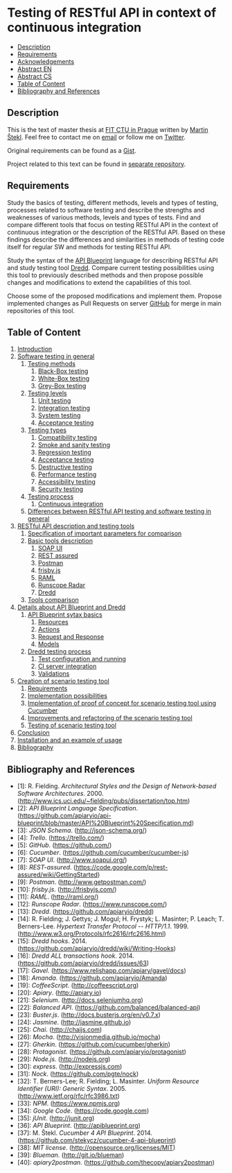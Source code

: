 # Testing of RESTful API in context of continuous integration

- [Description](#description)
- [Requirements](#requirements)
- [Acknowledgements](acknowledgements.md)
- [Abstract EN](abstract-en.md)
- [Abstract CS](abstract-cs.md)
- [Table of Content](#table-of-content)
- [Bibliography and References](#bibliography-and-references)

## Description

This is the text of master thesis at [FIT CTU in Prague](http://fit.cvut.cz/) written by [Martin Štekl](#author). Feel free to contact me on [email](mailto:martin.stekl@gmail.com) or follow me on [Twitter](https://twitter.com/stekycz).

Original requirements can be found as a [Gist](https://gist.github.com/stekycz/8482392).

Project related to this text can be found in [separate repository](https://github.com/stekycz/cucumber-4-api-blueprint).

## Requirements

Study the basics of testing, different methods, levels and types of testing, processes related to software testing and describe the strengths and weaknesses of various methods, levels and types of tests. Find and compare different tools that focus on testing RESTful API in the context of continuous integration or the description of the RESTful API. Based on these findings describe the differences and similarities in methods of testing code itself for regular SW and methods for testing RESTful API.

Study the syntax of the [API Blueprint](https://github.com/apiaryio/api-blueprint) language for describing RESTful API and study testing tool [Dredd](https://github.com/apiaryio/Dredd). Compare current testing possibilities using this tool to previously described methods and then propose possible changes and modifications to extend the capabilities of this tool.

Choose some of the proposed modifications and implement them. Propose implemented changes as Pull Requests on server [GitHub](https://github.com/) for merge in main repositories of this tool.

## Table of Content

1. [Introduction](chapters/01-introduction.md)
2. [Software testing in general](chapters/02-software-testing-in-general.md)
	1. [Testing methods](chapters/02-software-testing-in-general.md#testing-methods)
		1. [Black-Box testing](chapters/02-software-testing-in-general.md#black-box-testing)
		2. [White-Box testing](chapters/02-software-testing-in-general.md#white-box-testing)
		3. [Grey-Box testing](chapters/02-software-testing-in-general.md#grey-box-testing)
	2. [Testing levels](chapters/02-software-testing-in-general.md#testing-levels)
		1. [Unit testing](chapters/02-software-testing-in-general.md#unit-testing)
		2. [Integration testing](chapters/02-software-testing-in-general.md#integration-testing)
		3. [System testing](chapters/02-software-testing-in-general.md#system-testing)
		4. [Acceptance testing](chapters/02-software-testing-in-general.md#acceptance-testing)
	3. [Testing types](chapters/02-software-testing-in-general.md#testing-types)
		1. [Compatibility testing](chapters/02-software-testing-in-general.md#compatibility-testing)
		2. [Smoke and sanity testing](chapters/02-software-testing-in-general.md#smoke-and-sanity-testing)
		3. [Regression testing](chapters/02-software-testing-in-general.md#regression-testing)
		4. [Acceptance testing](chapters/02-software-testing-in-general.md#acceptance-testing)
		5. [Destructive testing](chapters/02-software-testing-in-general.md#destructive-testing)
		6. [Performance testing](chapters/02-software-testing-in-general.md#performance-testing)
		7. [Accessibility testing](chapters/02-software-testing-in-general.md#accessibility-testing)
		8. [Security testing](chapters/02-software-testing-in-general.md#security-testing)
	4. [Testing process](chapters/02-software-testing-in-general.md#testing-process)
		1. [Continuous integration](chapters/02-software-testing-in-general.md#continuous-integration)
	5. [Differences between RESTful API testing and software testing in general](chapters/02-software-testing-in-general.md#differences-between-restful-api-testing-and-software-testing-in-general)
3. [RESTful API description and testing tools](chapters/03-restful-api-description-and-testing-tools.md)
	1. [Specification of important parameters for comparison](chapters/03-restful-api-description-and-testing-tools.md#specification-of-important-parameters-for-comparison)
	2. [Basic tools description](chapters/03-restful-api-description-and-testing-tools.md#basic-tools-description)
		1. [SOAP UI](chapters/03-restful-api-description-and-testing-tools.md#soap-ui)
		2. [REST assured](chapters/03-restful-api-description-and-testing-tools.md#rest-assured)
		3. [Postman](chapters/03-restful-api-description-and-testing-tools.md#postman)
		3. [frisby.js](chapters/03-restful-api-description-and-testing-tools.md#frisbyjs)
		4. [RAML](chapters/03-restful-api-description-and-testing-tools.md#raml)
		5. [Runscope Radar](chapters/03-restful-api-description-and-testing-tools.md#runscope-radar)
		6. [Dredd](chapters/03-restful-api-description-and-testing-tools.md#dredd)
	3. [Tools comparison](chapters/03-restful-api-description-and-testing-tools.md#tools-comparison)
4. [Details about API Blueprint and Dredd](chapters/04-details-about-api-blueprint-and-dredd.md)
	1. [API Blueprint sytax basics](chapters/04-details-about-api-blueprint-and-dredd.md#api-blueprint-sytax-basics)
		1. [Resources](chapters/04-details-about-api-blueprint-and-dredd.md#resources)
		2. [Actions](chapters/04-details-about-api-blueprint-and-dredd.md#actions)
		3. [Request and Response](chapters/04-details-about-api-blueprint-and-dredd.md#request-and-response)
		4. [Models](chapters/04-details-about-api-blueprint-and-dredd.md#models)
	2. [Dredd testing process](chapters/04-details-about-api-blueprint-and-dredd.md#dredd-testing-process)
		1. [Test configuration and running](chapters/04-details-about-api-blueprint-and-dredd.md#test-configuration-and-running)
		2. [CI server integration](chapters/04-details-about-api-blueprint-and-dredd.md#ci-server-integration)
		3. [Validations](chapters/04-details-about-api-blueprint-and-dredd.md#validations)
5. [Creation of scenario testing tool](chapters/05-creation-of-scenario-testing-tool.md)
	1. [Requirements](chapters/05-creation-of-scenario-testing-tool.md#requirements)
	2. [Implementation possibilities](chapters/05-creation-of-scenario-testing-tool.md#implementation-possibilities)
	3. [Implementation of proof of concept for scenario testing tool using Cucumber](chapters/05-creation-of-scenario-testing-tool.md#implementation-of-proof-of-concept-for-scenario-testing-tool-using-Cucumber)
	4. [Improvements and refactoring of the scenario testing tool](chapters/05-creation-of-scenario-testing-tool.md#improvements-and-refactoring-of-the-scenario-testing-tool)
	5. [Testing of scenario testing tool](chapters/05-creation-of-scenario-testing-tool.md#testing-of-scenario-testing-tool)
6. [Conclusion](chapters/06-conclusion.md)
7. [Installation and an example of usage](chapters/A-installation-and-usage.md)
8. [Bibliography](#bibliography)

## Bibliography and References

- [1]<a name="Fielding2000"></a>: R. Fielding. *Architectural Styles and the Design of Network-based Software Architectures*. 2000. (http://www.ics.uci.edu/~fielding/pubs/dissertation/top.htm)
- [2]<a name="APIBlueprintSpecification"></a>: *API Blueprint Language Specification*. (https://github.com/apiaryio/api-blueprint/blob/master/API%20Blueprint%20Specification.md)
- [3]<a name="JSONSchema"></a>: *JSON Schema*. (http://json-schema.org/)
- [4]<a name="Trello"></a>: *Trello*. (https://trello.com/)
- [5]<a name="GitHub"></a>: *GitHub*. (https://github.com/)
- [6]<a name="Cucumber"></a>: *Cucumber*. (https://github.com/cucumber/cucumber-js)
- [7]<a name="SOAPUI"></a>: *SOAP UI*. (http://www.soapui.org/)
- [8]<a name="rest-assured"></a>: *REST-assured*. (https://code.google.com/p/rest-assured/wiki/GettingStarted)
- [9]<a name="postman"></a>: *Postman*. (http://www.getpostman.com/)
- [10]<a name="frisby"></a>: *frisby.js*. (http://frisbyjs.com/)
- [11]<a name="RAML"></a>: *RAML*. (http://raml.org/)
- [12]<a name="Runscope"></a>: *Runscope Radar*. (https://www.runscope.com/)
- [13]<a name="Dredd"></a>: *Dredd*. (https://github.com/apiaryio/dredd)
- [14]<a name="HTTP"></a>: R. Fielding; J. Gettys; J. Mogul; H. Frystyk; L. Masinter; P. Leach; T. Berners-Lee. *Hypertext Transfer Protocol -- HTTP/1.1*. 1999. (http://www.w3.org/Protocols/rfc2616/rfc2616.html)
- [15]<a name="DreddHooks"></a>: *Dredd hooks*. 2014. (https://github.com/apiaryio/dredd/wiki/Writing-Hooks)
- [16]<a name="DreddAllTransHook"></a>: *Dredd ALL transactions hook*. 2014. (https://github.com/apiaryio/dredd/issues/63)
- [17]<a name="Gavel"></a>: *Gavel*. (https://www.relishapp.com/apiary/gavel/docs)
- [18]<a name="Amanda"></a>: *Amanda*. (https://github.com/apiaryio/Amanda)
- [19]<a name="CoffeeScript"></a>: *CoffeeScript*. (http://coffeescript.org)
- [20]<a name="Apiary"></a>: *Apiary*. (http://apiary.io)
- [21]<a name="Selenium"></a>: *Selenium*. (http://docs.seleniumhq.org)
- [22]<a name="balanced-api"></a>: *Balanced API*. (https://github.com/balanced/balanced-api)
- [23]<a name="Buster"></a>: *Buster.js*. (http://docs.busterjs.org/en/v0.7.x)
- [24]<a name="Jasmine"></a>: *Jasmine*. (http://jasmine.github.io)
- [25]<a name="Chai"></a>: *Chai*. (http://chaijs.com)
- [26]<a name="Mocha"></a>: *Mocha*. (http://visionmedia.github.io/mocha)
- [27]<a name="Gherkin"></a>: *Gherkin*. (https://github.com/cucumber/gherkin)
- [28]<a name="Protagonist"></a>: *Protagonist*. (https://github.com/apiaryio/protagonist)
- [29]<a name="Node"></a>: *Node.js*. (http://nodejs.org)
- [30]<a name="express"></a>: *express*. (http://expressjs.com)
- [31]<a name="nock"></a>: *Nock*. (https://github.com/pgte/nock)
- [32]<a name="RFC3986"></a>: T. Berners-Lee; R. Fielding; L. Masinter. *Uniform Resource Identifier (URI): Generic Syntax*. 2005. (http://www.ietf.org/rfc/rfc3986.txt)
- [33]<a name="NPM"></a>: *NPM*. (https://www.npmjs.org)
- [34]<a name="GoogleCode"></a>: *Google Code*. (https://code.google.com)
- [35]<a name="jUnit"></a>: *jUnit*. (http://junit.org)
- [36]<a name="APIBlueprint"></a>: *API Blueprint*. (http://apiblueprint.org)
- [37]<a name="Cucumber4APIBlueprint"></a>: M. Štekl. *Cucumber 4 API Blueprint*. 2014. (https://github.com/stekycz/cucumber-4-api-blueprint)
- [38]<a name="MITlicense"></a>: *MIT license*. (http://opensource.org/licenses/MIT)
- [39]<a name="Blueman"></a>: *Blueman*. (http://git.io/blueman)
- [40]<a name="apiary2postman"></a>: *apiary2postman*. (https://github.com/thecopy/apiary2postman)
